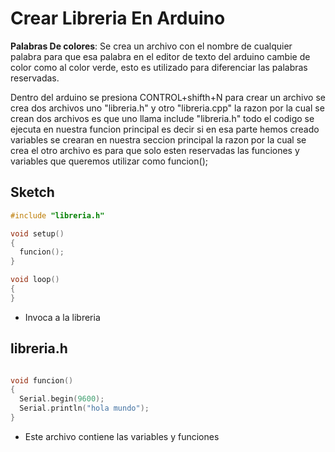 # Crear Libreria En Arduino


**Palabras De colores**: Se crea un archivo con el nombre de cualquier palabra para que esa palabra en el editor de texto del arduino cambie de color como al color verde, esto es utilizado para diferenciar las palabras reservadas.

Dentro del arduino se presiona CONTROL+shifth+N para crear un archivo se crea dos archivos uno "libreria.h" y otro "libreria.cpp" la razon por la cual se crean dos archivos es que uno llama include "libreria.h" todo el codigo se ejecuta en nuestra funcion principal es decir si en esa parte hemos creado variables se crearan en nuestra seccion principal la razon por la cual se crea el otro archivo es para que solo esten reservadas las funciones y variables que queremos utilizar como funcion();   


## Sketch
```c++
#include "libreria.h"

void setup() 
{
  funcion();
}

void loop() 
{
}
```
* Invoca a la libreria

## libreria.h
```c++

void funcion()
{
  Serial.begin(9600);
  Serial.println("hola mundo");
}
```
* Este archivo contiene las variables y funciones
